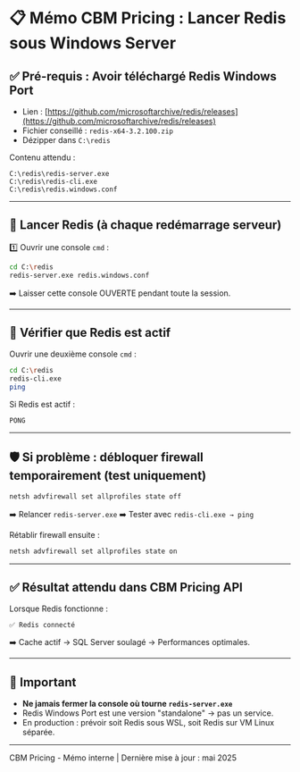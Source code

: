 # 📋 Mémo CBM Pricing : Lancer Redis sous Windows Server

## ✅ Pré-requis : Avoir téléchargé Redis Windows Port

* Lien : [https://github.com/microsoftarchive/redis/releases](https://github.com/microsoftarchive/redis/releases)
* Fichier conseillé : `redis-x64-3.2.100.zip`
* Dézipper dans `C:\redis`

Contenu attendu :

```
C:\redis\redis-server.exe
C:\redis\redis-cli.exe
C:\redis\redis.windows.conf
```

---

## 🎯 Lancer Redis (à chaque redémarrage serveur)

1️⃣ Ouvrir une console `cmd` :

```bash
cd C:\redis
redis-server.exe redis.windows.conf
```

➡️ Laisser cette console OUVERTE pendant toute la session.

---

## 🎯 Vérifier que Redis est actif

Ouvrir une deuxième console `cmd` :

```bash
cd C:\redis
redis-cli.exe
ping
```

Si Redis est actif :

```
PONG
```

---

## 🛡️ Si problème : débloquer firewall temporairement (test uniquement)

```bash
netsh advfirewall set allprofiles state off
```

➡️ Relancer `redis-server.exe`
➡️ Tester avec `redis-cli.exe → ping`

Rétablir firewall ensuite :

```bash
netsh advfirewall set allprofiles state on
```

---

## ✅ Résultat attendu dans CBM Pricing API

Lorsque Redis fonctionne :

```
✅ Redis connecté
```

➡️ Cache actif → SQL Server soulagé → Performances optimales.

---

## 🚨 Important

* **Ne jamais fermer la console où tourne `redis-server.exe`**
* Redis Windows Port est une version "standalone" → pas un service.
* En production : prévoir soit Redis sous WSL, soit Redis sur VM Linux séparée.

---

CBM Pricing - Mémo interne | Dernière mise à jour : mai 2025
